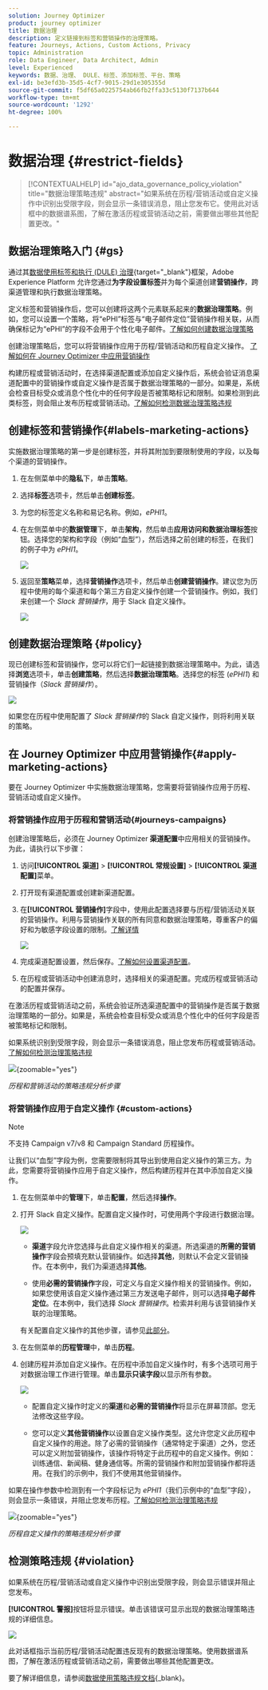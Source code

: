 ```yaml
---
solution: Journey Optimizer
product: journey optimizer
title: 数据治理
description: 定义链接到标签和营销操作的治理策略。
feature: Journeys, Actions, Custom Actions, Privacy
topic: Administration
role: Data Engineer, Data Architect, Admin
level: Experienced
keywords: 数据、治理、 DULE、标签、添加标签、平台、策略
exl-id: be3efd3b-35d5-4cf7-9015-29d1e305355d
source-git-commit: f5df65a0225754ab66fb2ffa33c5130f7137b644
workflow-type: tm+mt
source-wordcount: '1292'
ht-degree: 100%

---
```


# 数据治理 {#restrict-fields}

>[!CONTEXTUALHELP]
>id="ajo_data_governance_policy_violation"
>title="数据治理策略违规"
>abstract="如果系统在历程/营销活动或自定义操作中识别出受限字段，则会显示一条错误消息，阻止您发布它。使用此对话框中的数据谱系图，了解在激活历程或营销活动之前，需要做出哪些其他配置更改。"

## 数据治理策略入门 {#gs}

通过其[数据使用标签和执行 (DULE) 治理](https://experienceleague.adobe.com/docs/experience-platform/data-governance/home.html?lang=zh-Hans){target="_blank"}框架，Adobe Experience Platform 允许您通过&#x200B;**为字段设置标签**&#x200B;并为每个渠道创建&#x200B;**营销操作**，跨渠道管理和执行数据治理策略。

定义标签和营销操作后，您可以创建将这两个元素联系起来的&#x200B;**数据治理策略**。例如，您可以设置一个策略，将“ePHI”标签与“电子邮件定位”营销操作相关联，从而确保标记为“ePHI”的字段不会用于个性化电子邮件。[了解如何创建数据治理策略](#governance-policies)

创建治理策略后，您可以将营销操作应用于历程/营销活动和历程自定义操作。
[了解如何在 Journey Optimizer 中应用营销操作](#apply-marketing-actions)

构建历程或营销活动时，在选择渠道配置或添加自定义操作后，系统会验证消息渠道配置中的营销操作或自定义操作是否属于数据治理策略的一部分。如果是，系统会检查目标受众或消息个性化中的任何字段是否被策略标记和限制。如果检测到此类标签，则会阻止发布历程或营销活动。[了解如何检测数据治理策略违规](#violation)

## 创建标签和营销操作{#labels-marketing-actions}

实施数据治理策略的第一步是创建标签，并将其附加到要限制使用的字段，以及每个渠道的营销操作。

1. 在左侧菜单中的&#x200B;**隐私**&#x200B;下，单击&#x200B;**策略**。

1. 选择&#x200B;**标签**&#x200B;选项卡，然后单击&#x200B;**创建标签**。

1. 为您的标签定义名称和易记名称。例如，_ePHI1_。

1. 在左侧菜单中的&#x200B;**数据管理**&#x200B;下，单击&#x200B;**架构**，然后单击&#x200B;**应用访问和数据治理标签**&#x200B;按钮。选择您的架构和字段（例如“血型”），然后选择之前创建的标签，在我们的例子中为 _ePHI1_。

   ![](assets/action-privacy3.png)

1. 返回至&#x200B;**策略**&#x200B;菜单，选择&#x200B;**营销操作**&#x200B;选项卡，然后单击&#x200B;**创建营销操作**。建议您为历程中使用的每个渠道和每个第三方自定义操作创建一个营销操作。例如，我们来创建一个 _Slack 营销操作_，用于 Slack 自定义操作。

   ![](assets/action-privacy4.png)

## 创建数据治理策略 {#policy}

现已创建标签和营销操作，您可以将它们一起链接到数据治理策略中。为此，请选择&#x200B;**浏览**&#x200B;选项卡，单击&#x200B;**创建策略**，然后选择&#x200B;**数据治理策略**。选择您的标签 (_ePHI1_) 和营销操作（_Slack 营销操作_）。

![](assets/action-privacy5.png)

如果您在历程中使用配置了 _Slack 营销操作_&#x200B;的 Slack 自定义操作，则将利用关联的策略。

## 在 Journey Optimizer 中应用营销操作{#apply-marketing-actions}

要在 Journey Optimizer 中实施数据治理策略，您需要将营销操作应用于历程、营销活动或自定义操作。

### 将营销操作应用于历程和营销活动{#journeys-campaigns}

创建治理策略后，必须在 Journey Optimizer **渠道配置**&#x200B;中应用相关的营销操作。为此，请执行以下步骤：

1. 访问&#x200B;**[!UICONTROL 渠道]** > **[!UICONTROL 常规设置]** > **[!UICONTROL 渠道配置]**&#x200B;菜单。

1. 打开现有渠道配置或创建新渠道配置。

1. 在&#x200B;**[!UICONTROL 营销操作]**&#x200B;字段中，使用此配置选择要与历程/营销活动关联的营销操作。利用与营销操作关联的所有同意和数据治理策略，尊重客户的偏好和为敏感字段设置的限制。[了解详情](../action/consent.md#surface-marketing-actions)

   ![](../privacy/assets/governance-channel-configuration.png)

1. 完成渠道配置设置，然后保存。[了解如何设置渠道配置](../configuration/channel-surfaces.md)。

1. 在历程或营销活动中创建消息时，选择相关的渠道配置。完成历程或营销活动的配置并保存。

在激活历程或营销活动之前，系统会验证所选渠道配置中的营销操作是否属于数据治理策略的一部分。如果是，系统会检查目标受众或消息个性化中的任何字段是否被策略标记和限制。

如果系统识别到受限字段，则会显示一条错误消息，阻止您发布历程或营销活动。[了解如何检测治理策略违规](#violation)

![](assets/governance-policy-schema.png){zoomable="yes"}

*历程和营销活动的策略违规分析步骤*

### 将营销操作应用于自定义操作 {#custom-actions}

>[!NOTE]
>
>不支持 Campaign v7/v8 和 Campaign Standard 历程操作。

让我们以“血型”字段为例，您需要限制将其导出到使用自定义操作的第三方。为此，您需要将营销操作应用于自定义操作，然后构建历程并在其中添加自定义操作。

1. 在左侧菜单中的&#x200B;**管理**&#x200B;下，单击&#x200B;**配置**，然后选择&#x200B;**操作**。

1. 打开 Slack 自定义操作。配置自定义操作时，可使用两个字段进行数据治理。

   ![](assets/action-privacy6.png)

   * **渠道**&#x200B;字段允许您选择与此自定义操作相关的渠道。所选渠道的&#x200B;**所需的营销操作**&#x200B;字段会预填充默认营销操作。如选择&#x200B;**其他**，则默认不会定义营销操作。在本例中，我们为渠道选择&#x200B;**其他**。

   * 使用&#x200B;**必需的营销操作**&#x200B;字段，可定义与自定义操作相关的营销操作。例如，如果您使用该自定义操作通过第三方发送电子邮件，则可以选择&#x200B;**电子邮件定位**。在本例中，我们选择 _Slack 营销操作_。检索并利用与该营销操作关联的治理策略。

   有关配置自定义操作的其他步骤，请参见[此部分](../action/about-custom-action-configuration.md#consent-management)。

1. 在左侧菜单的&#x200B;**历程管理**&#x200B;中，单击&#x200B;**历程**。

1. 创建历程并添加自定义操作。在历程中添加自定义操作时，有多个选项可用于对数据治理工作进行管理。单击&#x200B;**显示只读字段**&#x200B;以显示所有参数。

   ![](assets/action-privacy7.png)

   * 配置自定义操作时定义的&#x200B;**渠道**&#x200B;和&#x200B;**必需的营销操作**&#x200B;将显示在屏幕顶部。您无法修改这些字段。

   * 您可以定义&#x200B;**其他营销操作**&#x200B;以设置自定义操作类型。这允许您定义此历程中自定义操作的用途。除了必需的营销操作（通常特定于渠道）之外，您还可以定义附加营销操作，该操作将特定于此历程中的自定义操作。例如：训练通信、新闻稿、健身通信等。所需的营销操作和附加营销操作都将适用。在我们的示例中，我们不使用其他营销操作。

如果在操作参数中检测到有一个字段标记为 _ePHI1_（我们示例中的“血型”字段），则会显示一条错误，并阻止您发布历程。[了解如何检测治理策略违规](#violation)

![](assets/governance-policy-custom-action-schema.png){zoomable="yes"}

*历程自定义操作的策略违规分析步骤*

## 检测策略违规 {#violation}

如果系统在历程/营销活动或自定义操作中识别出受限字段，则会显示错误并阻止您发布。

**[!UICONTROL 警报]**&#x200B;按钮将显示错误。单击该错误可显示出现的数据治理策略违规的详细信息。

![](assets/action-privacy8.png)

此对话框指示当前历程/营销活动配置违反现有的数据治理策略。使用数据谱系图，了解在激活历程或营销活动之前，需要做出哪些其他配置更改。

要了解详细信息，请参阅[数据使用策略违规文档](https://experienceleague.adobe.com/zh-hans/docs/experience-platform/data-governance/enforcement/auto-enforcement#data-usage-violation){_blank}。
